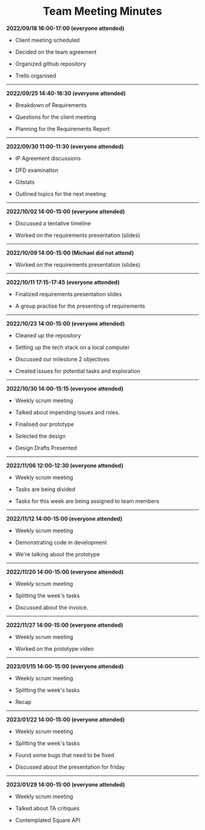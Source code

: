 
<h1 align="center">
Team Meeting Minutes
</h1>




**2022/09/18	16:00-17:00 (everyone attended)**

 - Client meeting scheduled

-  Decided on the team agreement

-  Organized github repository

-  Trello organised
  
---

**2022/09/25	14:40-16:30 (everyone attended)**

- Breakdown of Requirements

-  Questions for the client meeting

-  Planning for the Requirements Report
  
---
  
**2022/09/30  11:00-11:30  (everyone attended)**

- IP Agreement discussions

- DFD examination

- Gitstats

- Outlined topics for the next meeting
  
 ---
  
 **2022/10/02  14:00-15:00  (everyone attended)**
 
- Discussed a tentative timeline

- Worked on the requirements presentation (slides)
 
 ---
 
**2022/10/09	14:00-15:00 (Michael did not attend)**

- Worked on the requirements presentation (slides)


---

 **2022/10/11  17:15-17:45  (everyone attended)**

- Finalized requirements presentation slides

- A group practise for the presenting of requirements

 ---

 **2022/10/23	14:00-15:00 (everyone attended)**
 
- Cleaned up the repository

- Setting up the tech stack on a local computer

- Discussed our milestone 2 objectives

- Created issues for potential tasks and exploration 

---

 **2022/10/30	14:00-15:15 (everyone attended)**

- Weekly scrum meeting

- Talked about impending issues and roles.

- Finalised our prototype

- Selected the design

- Design Drafts Presented

---

 **2022/11/06	12:00-12:30 (everyone attended)**

- Weekly scrum meeting

- Tasks are being divided

- Tasks for this week are being assigned to team members

---

**2022/11/12	14:00-15:00 (everyone attended)**

- Weekly scrum meeting

- Demonstrating code in development

- We're talking about the prototype

---
**2022/11/20	14:00-15:00 (everyone attended)**

- Weekly scrum meeting

- Splitting the week's tasks

- Discussed about the invoice.

---
**2022/11/27	14:00-15:00 (everyone attended)**

- Weekly scrum meeting

- Worked on the prototype video

---

**2023/01/15	14:00-15:00 (everyone attended)**

- Weekly scrum meeting

- Splitting the week's tasks

- Recap

---

**2023/01/22	14:00-15:00 (everyone attended)**

- Weekly scrum meeting

- Splitting the week's tasks

- Found some bugs that need to be fixed

- Discussed about the presentation for friday

---

**2023/01/29	14:00-15:00 (everyone attended)**

- Weekly scrum meeting

- Talked about TA critiques

- Contemplated Square API





